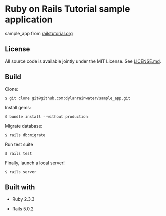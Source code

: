 # Ruby on Rails Tutorial sample application

sample\_app from [railstutorial.org](http://www.railstutorial.org/)

## License

All source code is available jointly under the MIT License. See [LICENSE.md](LICENSE.md).

## Build

Clone:
```
$ git clone git@github.com:dylanrainwater/sample_app.git
```

Install gems:
```
$ bundle install --without production
```

Migrate database:
```
$ rails db:migrate
```

Run test suite
```
$ rails test
```

Finally, launch a local server!
```
$ rails server
```

## Built with

* Ruby 2.3.3

* Rails 5.0.2

